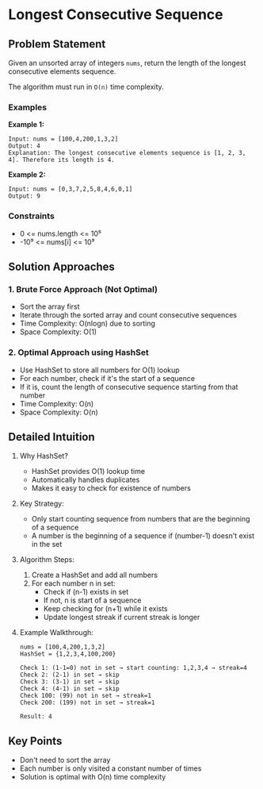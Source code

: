 # Longest Consecutive Sequence

## Problem Statement

Given an unsorted array of integers `nums`, return the length of the longest consecutive elements sequence.

The algorithm must run in `O(n)` time complexity.

### Examples

**Example 1:**
```
Input: nums = [100,4,200,1,3,2]
Output: 4
Explanation: The longest consecutive elements sequence is [1, 2, 3, 4]. Therefore its length is 4.
```

**Example 2:**
```
Input: nums = [0,3,7,2,5,8,4,6,0,1]
Output: 9
```

### Constraints
- 0 <= nums.length <= 10⁵
- -10⁹ <= nums[i] <= 10⁹

## Solution Approaches

### 1. Brute Force Approach (Not Optimal)
- Sort the array first
- Iterate through the sorted array and count consecutive sequences
- Time Complexity: O(nlogn) due to sorting
- Space Complexity: O(1)

### 2. Optimal Approach using HashSet
- Use HashSet to store all numbers for O(1) lookup
- For each number, check if it's the start of a sequence
- If it is, count the length of consecutive sequence starting from that number
- Time Complexity: O(n)
- Space Complexity: O(n)

## Detailed Intuition

1. Why HashSet?
   - HashSet provides O(1) lookup time
   - Automatically handles duplicates
   - Makes it easy to check for existence of numbers

2. Key Strategy:
   - Only start counting sequence from numbers that are the beginning of a sequence
   - A number is the beginning of a sequence if (number-1) doesn't exist in the set

3. Algorithm Steps:
   1. Create a HashSet and add all numbers
   2. For each number n in set:
      - Check if (n-1) exists in set
      - If not, n is start of a sequence
      - Keep checking for (n+1) while it exists
      - Update longest streak if current streak is longer

4. Example Walkthrough:
   ```
   nums = [100,4,200,1,3,2]
   HashSet = {1,2,3,4,100,200}
   
   Check 1: (1-1=0) not in set → start counting: 1,2,3,4 → streak=4
   Check 2: (2-1) in set → skip
   Check 3: (3-1) in set → skip
   Check 4: (4-1) in set → skip
   Check 100: (99) not in set → streak=1
   Check 200: (199) not in set → streak=1
   
   Result: 4
   ```

## Key Points
- Don't need to sort the array
- Each number is only visited a constant number of times
- Solution is optimal with O(n) time complexity
